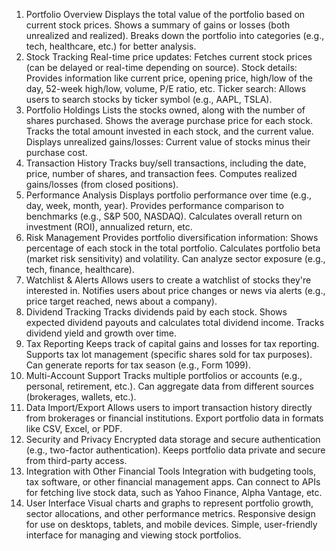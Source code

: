 1. Portfolio Overview
Displays the total value of the portfolio based on current stock prices.
Shows a summary of gains or losses (both unrealized and realized).
Breaks down the portfolio into categories (e.g., tech, healthcare, etc.) for better analysis.
2. Stock Tracking
Real-time price updates: Fetches current stock prices (can be delayed or real-time depending on source).
Stock details: Provides information like current price, opening price, high/low of the day, 52-week high/low, volume, P/E ratio, etc.
Ticker search: Allows users to search stocks by ticker symbol (e.g., AAPL, TSLA).
3. Portfolio Holdings
Lists the stocks owned, along with the number of shares purchased.
Shows the average purchase price for each stock.
Tracks the total amount invested in each stock, and the current value.
Displays unrealized gains/losses: Current value of stocks minus their purchase cost.
4. Transaction History
Tracks buy/sell transactions, including the date, price, number of shares, and transaction fees.
Computes realized gains/losses (from closed positions).
5. Performance Analysis
Displays portfolio performance over time (e.g., day, week, month, year).
Provides performance comparison to benchmarks (e.g., S&P 500, NASDAQ).
Calculates overall return on investment (ROI), annualized return, etc.
6. Risk Management
Provides portfolio diversification information: Shows percentage of each stock in the total portfolio.
Calculates portfolio beta (market risk sensitivity) and volatility.
Can analyze sector exposure (e.g., tech, finance, healthcare).
7. Watchlist & Alerts
Allows users to create a watchlist of stocks they're interested in.
Notifies users about price changes or news via alerts (e.g., price target reached, news about a company).
8. Dividend Tracking
Tracks dividends paid by each stock.
Shows expected dividend payouts and calculates total dividend income.
Tracks dividend yield and growth over time.
9. Tax Reporting
Keeps track of capital gains and losses for tax reporting.
Supports tax lot management (specific shares sold for tax purposes).
Can generate reports for tax season (e.g., Form 1099).
10. Multi-Account Support
Tracks multiple portfolios or accounts (e.g., personal, retirement, etc.).
Can aggregate data from different sources (brokerages, wallets, etc.).
11. Data Import/Export
Allows users to import transaction history directly from brokerages or financial institutions.
Export portfolio data in formats like CSV, Excel, or PDF.
12. Security and Privacy
Encrypted data storage and secure authentication (e.g., two-factor authentication).
Keeps portfolio data private and secure from third-party access.
13. Integration with Other Financial Tools
Integration with budgeting tools, tax software, or other financial management apps.
Can connect to APIs for fetching live stock data, such as Yahoo Finance, Alpha Vantage, etc.
14. User Interface
Visual charts and graphs to represent portfolio growth, sector allocations, and other performance metrics.
Responsive design for use on desktops, tablets, and mobile devices.
Simple, user-friendly interface for managing and viewing stock portfolios.
